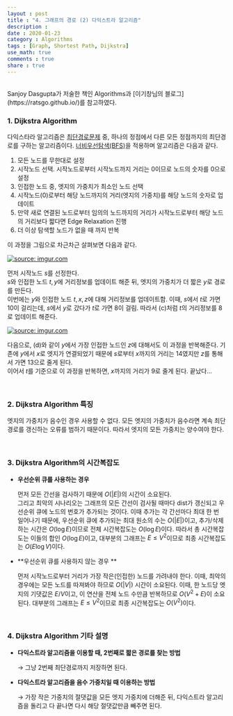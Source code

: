 ```yaml
---
layout : post
title : "4. 그래프의 경로 (2) 다익스트라 알고리즘"
description :
date : 2020-01-23
category : Algorithms
tags : [Graph, Shortest Path, Dijkstra]
use_math: true
comments : true
share : true
---
```


<br/>
Sanjoy Dasgupta가 저술한 책인 Algorithms과 [이기창님의 블로그](https://ratsgo.github.io/)를 참고하였다.

<br/>

### 1. Dijkstra Algorithm

다익스타라 알고리즘은 [최단경로문제](https://taewonkimz.github.io/2020-01-22/shortestpath/) 중, 하나의 정점에서 다른 모든 정점까지의 최단경로를 구하는 알고리즘이다. [너비우선탐색(BFS)](https://taewonkimz.github.io/2020-01-21/dfsbfs/)을 적용하며 알고리즘은 다음과 같다.

1. 모든 노드를 무한대로 설정
2. 시작노드 선택. 시작노드로부터 시작노드까지 거리는 0이므로 노드의 숫자를 0으로 설정
3. 인접한 노드 중, 엣지의 가중치가 최소인 노드 선택
4. 시작노드(0)로부터 해당 노드까지의 거리(엣지의 가중치)를 해당 노드의 숫자로 업데이트
5. 만약 새로 연결된 노드로부터 임의의 노드까지의 거리가 시작노드로부터 해당 노드의 거리보다 짧다면 Edge Relaxation 진행
6. 더 이상 탐색할 노드가 없을 때 까지 반복

이 과정을 그림으로 차근차근 살펴보면 다음과 같다.

<a href="https://imgur.com/EKu1v4e"><img src="https://i.imgur.com/EKu1v4e.png" title="source: imgur.com" /></a>

먼저 시작노드 $s$를 선정한다.  
$s$와 인접한 노드 $t, y$에 거리정보를 업데이트 해준 뒤, 엣지의 가중치가 더 짧은 $y$로 경로를 만든다.  
이번에는 $y$와 인접한 노드 $t, x, z$에 대해 거리정보를 업데이트함. 이때, $s$에서 $t$로 가면 10이 걸리는데, $s$에서 $y$로 갔다가 $t$로 가면 8이 걸림. 따라서 (c)처럼 $t$의 거리정보를 8로 업데이트 해준다.

<a href="https://imgur.com/3wBSN7Z"><img src="https://i.imgur.com/3wBSN7Z.png" title="source: imgur.com" /></a>

다음으로, (d)와 같이 $y$에서 가장 인접한 노드인 $z$에 대해서도 이 과정을 반복해준다. 기존에 $y$에서 $x$로 엣지가 연결되었기 때문에 $s$로부터 $x$까지의 거리는 14였지만 $z$를 통해서 가면 13으로 줄게 된다.  
이어서 $t$를 기준으로 이 과정을 반복하면, $x$까지의 거리가 9로 줄게 된다. 끝났다...

<br/>

### 2. Dijkstra Algorithm 특징

엣지의 가중치가 음수인 경우 사용할 수 없다. 모든 엣지의 가중치가 음수라면 계속 최단경로를 갱신하는 오류를 범하기 때문이다. 따라서 엣지의 모든 가중치는 양수여야 한다.

<br/>

### 3. Dijkstra Algorithm의 시간복잡도

- **우선순위 큐를 사용하는 경우**

  먼저 모든 간선을 검사하기 때문에 $O(\left\vert E \right\vert)$의 시간이 소요된다.  
  그리고 최악의 시나리오는 그래프의 모든 간선이 검사될 때마다 dist가 갱신되고 우선순위 큐에 노드의 번호가 추가되는 것이다. 이때 추가는 각 간선마다 최대 한 번 일어나기 때문에, 우선순위 큐에 추가되는 최대 원소의 수는 $O(\left\vert E \right\vert)$이고, 추가/삭제하는 시간은 $O(\log E)$이므로 전체 시간복잡도는 $O(\log E)$이다. 따라서 총 시간복잡도는 이들의 합인 $O(\log E)$이고, 대부분의 그래프는 $E \leq V^2$이므로 최종 시간복잡도는 $O(E\log V)$이다.

- **우선순위 큐를 사용하지 않는 경우 **

  먼저 시작노드로부터 거리가 가장 작은(인접한) 노드를 가려내야 한다. 이때, 최악의 경우에는 모든 노드를 따져봐야 하므로 $O(\left\vert V \right\vert)$ 시간이 소요된다. 이때, 한 노드당 엣지의 기댓값은 $E/V$이고, 이 연산을 전체 노드 수만큼 반복하므로 $O(V^2+E)$이 소요된다. 대부분의 그래프는 $E \leq V^2$이므로 최종 시간복잡도는 $O(V^2)$이다.

<br/>

### 4. Dijkstra Algorithm 기타 설명

- **다익스트라 알고리즘을 이용할 때, 2번째로 짧은 경로를 찾는 방법**

  $\rightarrow$ 그냥 2번째 최단경로까지 저장하면 된다.

- **다익스트라 알고리즘을 음수 가중치일 때 이용하는 방법**

  $\rightarrow$ 가장 작은 가중치의 절댓값을 모든 엣지 가중치에 더해준 뒤, 다익스트라 알고리즘을 돌리고 다 끝나면 다시 해당 절댓값만큼 빼주면 된다.


<br/>

















